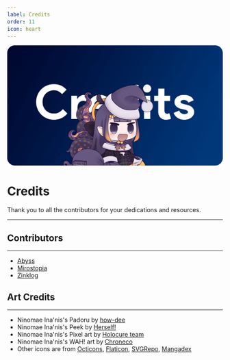 ```yaml
---
label: Credits
order: 11
icon: heart
---
```


![](/static/thumb/credits.png)

# Credits
Thank you to all the contributors for your dedications and resources.

___

## Contributors
___
- [Abyss](https://github.com/knightmob)
- [Mirostopia]()
- [Zinklog](https://github.com/zinklog2)


## Art Credits
___
- Ninomae Ina'nis's Padoru by [how-dee](https://www.reddit.com/r/Padoru/comments/iu6jvx/ninomae_inanis_hololive/)
- Ninomae Ina'nis's Peek by [Herself!](https://www.youtube.com/@NinomaeInanis)
- Ninomae Ina'nis's Pixel art by [Holocure team](https://twitter.com/HoloCureGame)
- Ninomae Ina'nis's WAH! art by [Chroneco](https://www.chroneco.moe/)
- Other icons are from [Octicons](https://primer.github.io/octicons/), [Flaticon](https://www.flaticon.com/), [SVGRepo](https://www.svgrepo.com/), [Mangadex](https://mangadex.org/)